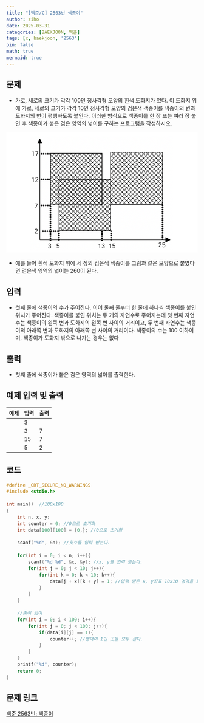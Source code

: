 ```yaml
---
title: "[백준/C] 2563번 색종이"
author: ziho
date: 2025-03-31
categories: [BAEKJOON, 백준]
tags: [c, baekjoon, '2563']
pin: false
math: true
mermaid: true
---
```

## 문제
- 가로, 세로의 크기가 각각 100인 정사각형 모양의 흰색 도화지가 있다. 이 도화지 위에 가로, 세로의 크기가 각각 10인 정사각형 모양의 검은색 색종이를 색종이의 변과 도화지의 변이 평행하도록 붙인다. 이러한 방식으로 색종이를 한 장 또는 여러 장 붙인 후 색종이가 붙은 검은 영역의 넓이를 구하는 프로그램을 작성하시오.

![Quiz](/assets/img/2563.png)
- 예를 들어 흰색 도화지 위에 세 장의 검은색 색종이를 그림과 같은 모양으로 붙였다면 검은색 영역의 넓이는 260이 된다.
## 입력
- 첫째 줄에 색종이의 수가 주어진다. 이어 둘째 줄부터 한 줄에 하나씩 색종이를 붙인 위치가 주어진다. 색종이를 붙인 위치는 두 개의 자연수로 주어지는데 첫 번째 자연수는 색종이의 왼쪽 변과 도화지의 왼쪽 변 사이의 거리이고, 두 번째 자연수는 색종이의 아래쪽 변과 도화지의 아래쪽 변 사이의 거리이다. 색종이의 수는 100 이하이며, 색종이가 도화지 밖으로 나가는 경우는 없다
## 출력
- 첫째 줄에 색종이가 붙은 검은 영역의 넓이를 출력한다.
## 예제 입력 및 출력

|예제|입력|출력|
|------|---|---|
||3||
||3|7|
||15|7|
||5|2|

## 코드

```c
#define _CRT_SECURE_NO_WARNINGS
#include <stdio.h>

int main()  //100x100
{
    int n, x, y;
    int counter = 0; //0으로 초기화
    int data[100][100] = {0,}; //0으로 초기화

    scanf("%d", &n); //횟수를 입력 받는다.

    for(int i = 0; i < n; i++){
        scanf("%d %d", &x, &y); //x, y를 입력 받는다.
        for(int j = 0; j < 10; j++){
            for(int k = 0; k < 10; k++){
                data[j + x][k + y] = 1; //입력 받은 x, y좌표 10x10 영역을 1로 채운다.
            }
        }
    }

    //종이 넓이
    for(int i = 0; i < 100; i++){
        for(int j = 0; j < 100; j++){
            if(data[i][j] == 1){
                counter++; //영역이 1인 곳을 모두 센다.
            }
        }
    }
    printf("%d", counter);
    return 0;
}
```
## 문제 링크
[백준 2563번: 색종이](https://www.acmicpc.net/problem/2563)